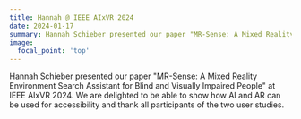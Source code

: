 ```yaml
---
title: Hannah @ IEEE AIxVR 2024
date: 2024-01-17
summary: Hannah Schieber presented our paper "MR-Sense: A Mixed Reality Environment Search Assistant for Blind and Visually Impaired People" at IEEE AIxVR 2024. We are delighted to be able to show how AI and AR can be used for accessibility and thank all participants of the two user studies.
image:
  focal_point: 'top'
---
```


Hannah Schieber presented our paper "MR-Sense: A Mixed Reality Environment Search Assistant for Blind and Visually Impaired People" at IEEE AIxVR 2024. We are delighted to be able to show how AI and AR can be used for accessibility and thank all participants of the two user studies.
